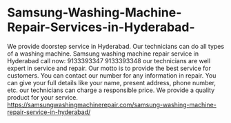 # Samsung-Washing-Machine-Repair-Services-in-Hyderabad-
We provide doorstep service in Hyderabad. Our technicians can do all types of a washing machine. Samsung washing machine repair service in Hyderabad call now: 9133393347 9133393348 our technicians are well expert in service and repair. Our motto is to provide the best service for customers. You can contact our number for any information in repair. You can give your full details like your name, present address, phone number, etc. our technicians can charge a responsible price. We provide a quality product for your service.  https://samsungwashingmachinerepair.com/samsung-washing-machine-repair-service-in-hyderabad/
